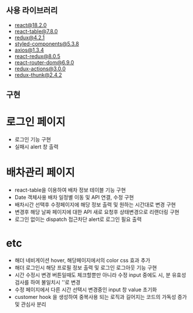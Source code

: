 ## 사용 라이브러리

- react@18.2.0
- react-table@7.8.0
- redux@4.2.1
- styled-components@5.3.8
- axios@1.3.4
- react-redux@8.0.5
- react-router-dom@6.9.0
- redux-actions@3.0.0
- redux-thunk@2.4.2

## 구현

# 로그인 페이지

- 로그인 기능 구현
- 실패시 alert 창 출력

# 배차관리 페이지

- react-table을 이용하여 배차 정보 테이블 기능 구현
- Date 객체사용 배차 일정별 이동 및 API 연결, 수정 구현
- 배차시간 선택후 수정페이지에 해당 정보 출력 및 원하는 시간대로 변경 구현
- 변경후 해당 날짜 페이지에 대한 API 새로 요청후 상태변경으로 리랜더링 구현
- 로그인 없이는 dispatch 접근차단 alert로 로그인 필요 출력

# etc

- 해더 네비게이션 hover, 해당페이지에서의 color css 효과 추가
- 해더 로그인시 해당 프로필 정보 출력 및 로그인 로그아웃 기능 구현
- 시간 수정시 변경 버튼일때도 체크할뿐만 아니라 수정 input 중에도 시, 분 유효성 검사를 하여 불일치시 ''로 변경
- 수정 페이지에서 다른 시간 선택시 변경중인 input 창 value 초기화
- customer hook 을 생성하여 중복사용 되는 로직과 길어지는 코드의 가독성 증가 및 관심사 분리
